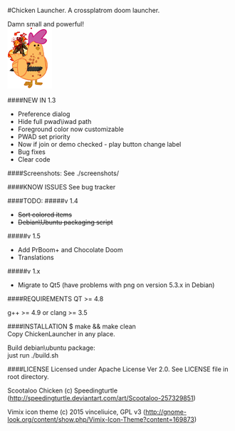 #Chicken Launcher. A crossplatrom doom launcher.

Damn small and powerful!																																																											
![Oh, I know how to call chicken](/scr/images/chicken.png)     	


####NEW IN 1.3
- Preference dialog
- Hide full pwad\iwad path
- Foreground color now customizable
- PWAD set priority
- Now if join or demo checked - play button change label
- Bug fixes
- Clear code

####Screenshots:
See ./screenshots/

####KNOW ISSUES
See bug tracker

####TODO:
#####v 1.4
- ~~Sort colored items~~																															
- ~~Debian\Ubuntu packaging script~~																																																

#####v 1.5
- Add PrBoom+ and Chocolate Doom																					
- Translations																		

#####v 1.x
- Migrate to Qt5 (have problems with png on version 5.3.x in Debian)									

####REQUIREMENTS
QT >= 4.8

g++ >= 4.9 or clang >= 3.5

####INSTALLATION
$ make && make clean																																																									
Copy ChickenLauncher in any place.																																																										

Build debian\ubuntu package:												
just run ./build.sh

####LICENSE
Licensed under Apache License Ver 2.0. See LICENSE file in root directory.

Scootaloo Chicken (c) Speedingturtle (http://speedingturtle.deviantart.com/art/Scootaloo-257329851)                                                                                                                                

Vimix icon theme (c) 2015 vinceliuice, GPL v3 (http://gnome-look.org/content/show.php/Vimix-Icon-Theme?content=169873)
